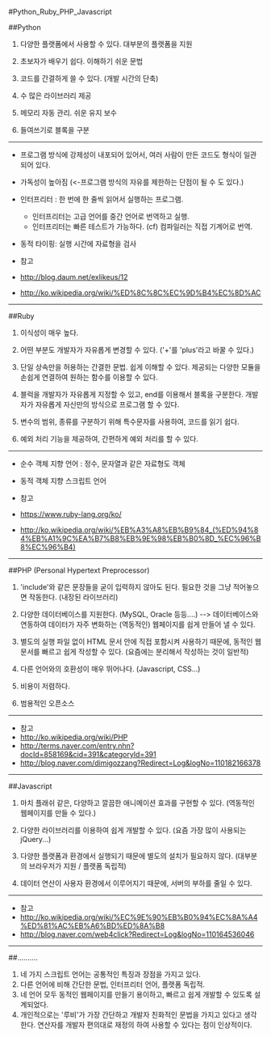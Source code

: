 #Python_Ruby_PHP_Javascript

##Python

1. 다양한 플랫폼에서 사용할 수 있다. 대부분의 플랫폼을 지원

2. 초보자가 배우기 쉽다. 이해하기 쉬운 문법

3. 코드를 간결하게 쓸 수 있다. (개발 시간의 단축)

4. 수 많은 라이브러리 제공

5. 메모리 자동 관리. 쉬운 유지 보수

6. 들여쓰기로 블록을 구분
******************************************************************************

* 프로그램 방식에 강제성이 내포되어 있어서, 여러 사람이 만든 코드도 형식이 일관되어 있다.
* 가독성이 높아짐  (<-프로그램 방식의 자유를 제한하는 단점이 될 수 도 있다.)
* 인터프리터 : 한 번에 한 줄씩 읽어서 실행하는 프로그램.
   * 인터프리터는 고급 언어를 중간 언어로 번역하고 실행.
   * 인터프리터는 빠른 테스트가 가능하다. (cf) 컴파일러는 직접 기계어로 번역.
* 동적 타이핑: 실행 시간에 자료형을 검사

* 참고
 * http://blog.daum.net/exlikeus/12
 * http://ko.wikipedia.org/wiki/%ED%8C%8C%EC%9D%B4%EC%8D%AC

******************************************************************************

##Ruby

1. 이식성이 매우 높다.

2. 어떤 부분도 개발자가 자유롭게 변경할 수 있다. ('+'를 'plus'라고 바꿀 수 있다.)

3. 단일 상속만을 허용하는 간결한 문법. 쉽게 이해할 수 있다. 제공되는 다양한 모듈을 손쉽게 연결하여 원하는 함수를 이용할 수 있다.

4. 블럭을 개발자가 자유롭게 지정할 수 있고, end를 이용해서 블록을 구분한다. 개발자가 자유롭게 자신만의 방식으로 프로그램 할 수 있다.

5. 변수의 범위, 종류를 구분하기 위해 특수문자를 사용하여, 코드를 읽기 쉽다.

6. 예외 처리 기능을 제공하여, 간편하게 예외 처리를 할 수 있다.


*******************************************************************************
* 순수 객체 지향 언어 : 정수, 문자열과 같은 자료형도 객체
* 동적 객체 지향 스크립트 언어


* 참고
 * https://www.ruby-lang.org/ko/
 * http://ko.wikipedia.org/wiki/%EB%A3%A8%EB%B9%84_(%ED%94%84%EB%A1%9C%EA%B7%B8%EB%9E%98%EB%B0%8D_%EC%96%B8%EC%96%B4)


******************************************************************************



##PHP (Personal Hypertext Preprocessor)

1. 'include'와 같은 문장들을 굳이 입력하지 않아도 된다. 필요한 것을 그냥 적어놓으면 작동한다. (내장된 라이브러리)

2. 다양한 데이터베이스를 지원한다. (MySQL, Oracle 등등....)  --> 데이터베이스와 연동하여 데이터가 자주 변화하는 (역동적인) 웹페이지를 쉽게 만들어 낼 수 있다.

3. 별도의 실행 파일 없이 HTML 문서 안에 직접 포함시켜 사용하기 때문에, 동적인 웹 문서를 빠르고 쉽게 작성할 수 있다. (요즘에는 분리해서 작성하는 것이 일반적)

4. 다른 언어와의 호환성이 매우 뛰어나다. (Javascript, CSS...)

5. 비용이 저렴하다.

6. 범용적인 오픈소스

**********************************************************************************
* 참고
 * http://ko.wikipedia.org/wiki/PHP
 * http://terms.naver.com/entry.nhn?docId=858169&cid=391&categoryId=391
 * http://blog.naver.com/dimigozzang?Redirect=Log&logNo=110182166378

******************************************************************************


##Javascript

1. 마치 플래쉬 같은, 다양하고 깔끔한 애니메이션 효과를 구현할 수 있다.
    (역동적인 웹페이지를 만들 수 있다.)

2. 다양한 라이브러리를 이용하여 쉽게 개발할 수 있다.
    (요즘 가장 많이 사용되는 jQuery...)

3. 다양한 플랫폼과 환경에서 실행되기 때문에 별도의 설치가 필요하지 않다.
    (대부분의 브라우저가 지원 / 플랫폼 독립적)

4. 데이터 연산이 사용자 환경에서 이루어지기 때문에, 서버의 부하를 줄일 수 있다.

******************************************************************************

* 참고
 * http://ko.wikipedia.org/wiki/%EC%9E%90%EB%B0%94%EC%8A%A4%ED%81%AC%EB%A6%BD%ED%8A%B8
 * http://blog.naver.com/web4click?Redirect=Log&logNo=110164536046

******************************************************************************


##..........

1. 네 가지 스크립트 언어는 공통적인 특징과 장점을 가지고 있다.
2. 다른 언어에 비해 간단한 문법, 인터프리터 언어, 플랫폼 독립적.
3. 네 언어 모두 동적인 웹페이지를 만들기 용이하고, 빠르고 쉽게 개발할 수 있도록 설계되었다.
4. 개인적으로는 '루비'가 가장 간단하고 개발자 친화적인 문법을 가지고 있다고 생각한다. 연산자를 개발자 편의대로 재정의 하여 사용할 수 있다는 점이 인상적이다.

